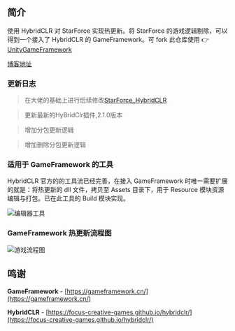 ## 简介

使用 HybridCLR 对 StarForce 实现热更新。将 StarForce 的游戏逻辑剔除，可以得到一个接入了 HybridCLR 的 GameFramework。可 fork 此仓库使用 👉  [UnityGameFramework](https://github.com/GREAT1217/UnityGameFramework) 

[博客地址](https://blog.csdn.net/h824612113/article/details/129298155)
### 更新日志
>在大佬的基础上进行后续修改[StarForce_HybridCLR](https://github.com/GREAT1217/StarForce_HybridCLR)

>更新最新的HyBridClr插件,2.1.0版本

>增加分包更新逻辑

> 增加删除分包更新逻辑


### 适用于 GameFramework 的工具

HybridCLR 官方的的工具流已经完善，在接入 GameFramework 时唯一需要扩展的就是：将热更新的 dll 文件，拷贝至 Assets 目录下，用于 Resource 模块资源编辑与打包。已在此工具的 Build 模块实现。

![编辑器工具](https://gitee.com/great1217/cdn/raw/master/images/HybridCLR_Builder.png)

### GameFramework 热更新流程图

![游戏流程图](https://gitee.com/great1217/cdn/raw/master/images/StarForce_Procedure.png)

## 鸣谢
**GameFramework** - [https://gameframework.cn/](https://gameframework.cn/)

**HybridCLR** - [https://focus-creative-games.github.io/hybridclr/](https://focus-creative-games.github.io/hybridclr/)

